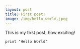 ```yaml
---
layout: post
title: First post!
image: /img/hello_world.jpeg
---
```


This is my first post, how exciting!

```print 'Hello World'```
